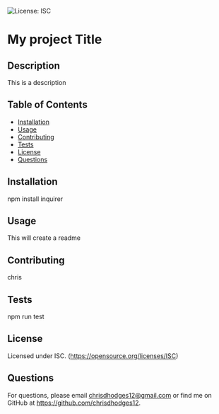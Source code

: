 

  
  ![License: ISC](https://img.shields.io/badge/License-ISC-blue.svg)

  # My project Title

  ## Description

  This is a description

  ## Table of Contents

  * [Installation](#installation)
  * [Usage](#usage)
  * [Contributing](#contribution)
  * [Tests](#tests)
  * [License](#license)
  * [Questions](#questions)

  ## Installation
  npm install inquirer

  ## Usage
  This will create a readme


  ## Contributing
  chris

  ## Tests
  npm run test

  
  ## License
  Licensed under ISC. 
(https://opensource.org/licenses/ISC)

  ## Questions
  For questions, please email chrisdhodges12@gmail.com or find me on GitHub at https://github.com/chrisdhodges12.